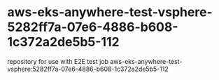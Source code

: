# aws-eks-anywhere-test-vsphere-5282ff7a-07e6-4886-b608-1c372a2de5b5-112
repository for use with E2E test job aws-eks-anywhere-test-vsphere:5282ff7a-07e6-4886-b608-1c372a2de5b5-112
